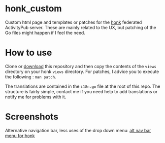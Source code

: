 # honk_custom

Custom html page and templates or patches for the
[honk](https://humungus.tedunangst.com/r/honk) federated
ActivityPub server.
These are mainly related to the UX, but patching of the Go files
might happen if I feel the need.

# How to use

Clone or [download](https://git.les-miquelots.net/honk_custom/snapshot/honk_custom-master.zip)
this repository and then copy the contents of the `views` directory on
your honk `views` directory. For patches, I advice you to execute the
following : `man patch`.

The translations are contained in the `i18n.go` file at the root
of this repo. The structure is fairly simple, contact me if you need
help to add translations or notify me for problems with it.

# Screenshots

Alternative navigation bar, less uses of the drop down menu:
[alt nav bar menu for honk](https://git.les-miquelots.net/honk_custom/plain/scrots/honk_altnavbar.png)
